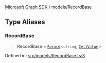 [Microsoft Graph SDK](../modules.md) / models/RecordBase

## Type Aliases

### RecordBase

> **RecordBase** = [`Record`](https://www.typescriptlang.org/docs/handbook/utility-types.html#recordkeys-type)\<`string`, [`CellValue`](CellValue.md#cellvalue)\>

Defined in: [src/models/RecordBase.ts:3](https://github.com/Future-Secure-AI/microsoft-graph/blob/6f587d043e8277194e9b2feca914ab2cba9d258d/src/models/RecordBase.ts#L3)
